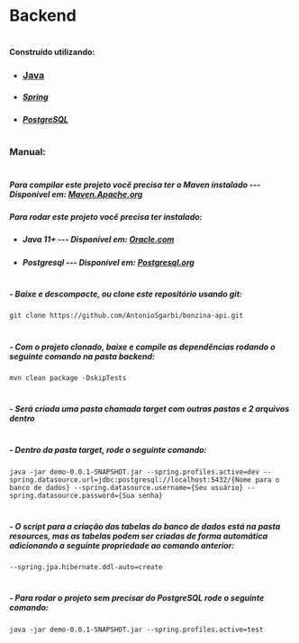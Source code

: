 # Backend

#

#### Construído utilizando:

- ### [Java](https://www.java.com/pt-BR/)

- ##### [Spring](https://spring.io/)

- ##### [PostgreSQL](https://www.postgresql.org/)

#

### Manual:

#

##### Para compilar este projeto você precisa ter o Maven instalado --- Disponível em: [Maven.Apache.org](https://maven.apache.org/download.cgi)

##### Para rodar este projeto você precisa ter instalado:
- ##### Java 11+ --- Disponível em: [Oracle.com](https://www.oracle.com/br/java/technologies/javase-jdk11-downloads.html)
- ##### Postgresql --- Disponível em: [Postgresql.org](https://www.postgresql.org/download/)

#

##### - Baixe e descompacte, ou clone este repositório usando git:

```
git clone https://github.com/AntonioSgarbi/bonzina-api.git 
```

#

##### - Com o projeto clonado, baixe e compile as dependências rodando o seguinte comando na pasta backend:

```
mvn clean package -DskipTests
```

#

##### - Será criada uma pasta chamada target com outras pastas e 2 arquivos dentro

#

##### - Dentro da pasta target, rode o seguinte comando:

```
java -jar demo-0.0.1-SNAPSHOT.jar --spring.profiles.active=dev --spring.datasource.url=jdbc:postgresql://localhost:5432/{Nome para o banco de dados} --spring.datasource.username={Seu usuário} --spring.datasource.password={Sua senha}

```

#

##### - O script para a criação das tabelas do banco de dados está na pasta resources, mas as tabelas podem ser criadas de forma automática adicionando a seguinte propriedade ao comando anterior:
```
--spring.jpa.hibernate.ddl-auto=create
```

#

##### - Para rodar o projeto sem precisar do PostgreSQL rode o seguinte comando:

```
java -jar demo-0.0.1-SNAPSHOT.jar --spring.profiles.active=test
```


